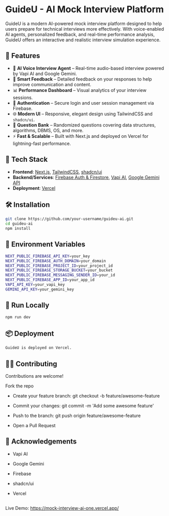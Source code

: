 # GuideU - AI Mock Interview Platform

GuideU is a modern AI-powered mock interview platform designed to help users prepare for technical interviews more effectively. With voice-enabled AI agents, personalized feedback, and real-time performance analysis, GuideU offers an interactive and realistic interview simulation experience.

## 🚀 Features

- 🎤 **AI Voice Interview Agent** – Real-time audio-based interview powered by Vapi AI and Google Gemini.
- 🧠 **Smart Feedback** – Detailed feedback on your responses to help improve communication and content.
- 📊 **Performance Dashboard** – Visual analytics of your interview sessions.
- 🔐 **Authentication** – Secure login and user session management via Firebase.
- 🌐 **Modern UI** – Responsive, elegant design using TailwindCSS and `shadcn/ui`.
- 📁 **Question Bank** – Randomized questions covering data structures, algorithms, DBMS, OS, and more.
- ⚡ **Fast & Scalable** – Built with Next.js and deployed on Vercel for lightning-fast performance.

## 🧱 Tech Stack

- **Frontend**: [Next.js](https://nextjs.org/), [TailwindCSS](https://tailwindcss.com/), [shadcn/ui](https://ui.shadcn.com/)
- **Backend/Services**: [Firebase Auth & Firestore](https://firebase.google.com/), [Vapi AI](https://vapi.ai/), [Google Gemini API](https://deepmind.google/technologies/gemini/)
- **Deployment**: [Vercel](https://vercel.com/)

## 🛠️ Installation

```bash
git clone https://github.com/your-username/guideu-ai.git
cd guideu-ai
npm install
```
## 🔑 Environment Variables

```bash
NEXT_PUBLIC_FIREBASE_API_KEY=your_key
NEXT_PUBLIC_FIREBASE_AUTH_DOMAIN=your_domain
NEXT_PUBLIC_FIREBASE_PROJECT_ID=your_project_id
NEXT_PUBLIC_FIREBASE_STORAGE_BUCKET=your_bucket
NEXT_PUBLIC_FIREBASE_MESSAGING_SENDER_ID=your_id
NEXT_PUBLIC_FIREBASE_APP_ID=your_app_id
VAPI_API_KEY=your_vapi_key
GEMINI_API_KEY=your_gemini_key
```

## 🧪 Run Locally

```bash
npm run dev
```

## 📦 Deployment
```bash
GuideU is deployed on Vercel.
```

## 👨‍💻 Contributing
Contributions are welcome!

Fork the repo

- Create your feature branch: git checkout -b feature/awesome-feature

- Commit your changes: git commit -m 'Add some awesome feature'

- Push to the branch: git push origin feature/awesome-feature

- Open a Pull Request

## 🙌 Acknowledgements
- Vapi AI

- Google Gemini

- Firebase

- shadcn/ui

- Vercel
  
## 
Live Demo: https://mock-interview-ai-one.vercel.app/
